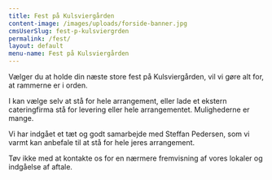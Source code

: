 ```yaml
---
title: Fest på Kulsviergården
content-image: /images/uploads/forside-banner.jpg
cmsUserSlug: fest-p-kulsviergrden
permalink: /fest/
layout: default
menu-name: Fest på Kulsviergården
---
```


Vælger du at holde din næste store fest på Kulsviergården, vil vi gøre alt for, at rammerne er i orden.

I kan vælge selv at stå for hele arrangement, eller lade et ekstern cateringfirma stå for levering eller hele arrangementet. Mulighederne er mange.

Vi har indgået et tæt og godt samarbejde med Steffan Pedersen, som vi varmt kan anbefale til at stå for hele jeres arrangement.

Tøv ikke med at kontakte os for en nærmere fremvisning af vores lokaler og indgåelse af aftale.

 